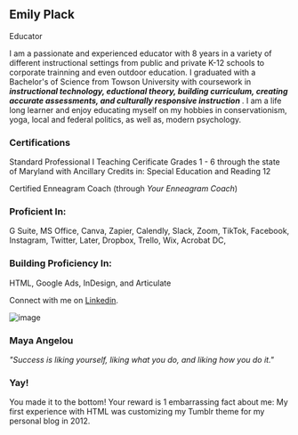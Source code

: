 <html>

<body>

<h2><span></span>Emily Plack</h2>
  <p>Educator</p>
</body>
</html>



I am a passionate and experienced educator with 8 years in a variety of different instructional settings from public and private K-12 schools to corporate trainning and even outdoor education. I graduated with a Bachelor's of Science from Towson University with coursework in <b> <i>instructional technology, eductional theory, building curriculum, creating accurate assessments, and culturally responsive instruction</i> </b>. I am a life long learner and enjoy educating myself on my hobbies in conservationism, yoga, local and federal politics, as well as, modern psychology. 

### Certifications

Standard Professional I Teaching Cerificate Grades 1 - 6 through the state of Maryland with Ancillary Credits in: Special
Education and Reading 12
 
 
Certified Enneagram Coach (through <i>Your Enneagram Coach</i>)

### Proficient In:

G Suite,
MS Office, 
Canva,
Zapier,
Calendly, 
Slack, 
Zoom, 
TikTok, 
Facebook, 
Instagram, 
Twitter, 
Later, 
Dropbox, 
Trello, 
Wix, 
Acrobat DC, 






### Building Proficiency In:

HTML,
Google Ads, 
InDesign, and 
Articulate



Connect with me on [Linkedin](https://www.linkedin.com/in/emily-plack-68698a90).


![image](https://user-images.githubusercontent.com/102634328/164992795-1cdb1e14-b641-4a24-8849-45142bf28535.png) 
  
  
  
  ### Maya Angelou

<i>"Success is liking yourself, liking what you do, and liking how you do it."</i>
  
  
### Yay!

You made it to the bottom! Your reward is 1 embarrassing fact about me: My first experience with HTML was customizing my Tumblr theme for my personal blog in 2012.

